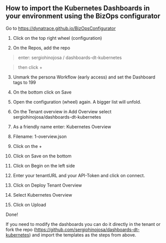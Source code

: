 ## How to import the Kubernetes Dashboards in your environment using the BizOps configurator

Go to https://dynatrace.github.io/BizOpsConfigurator


1.	Click on the top right wheel (configuration)

2.	On the Repos, add the repo
  >enter: sergiohinojosa / dashboards-dt-kubernetes 

  >then click +

3.	Unmark the persona Workflow (early access) and set the Dashboard tags to 199
 

4.	On the bottom click on Save

5.	Open the configuration (wheel) again. A bigger list will unfold. 

6.	On the Tenant overview in Add Overview select sergiohinojosa/dashboards-dt-kubernetes

7.	As a friendly name enter: Kubernetes Overview

8.	Filename: 1-overview.json
 

9.	Click on the +

10.	Click on Save on the bottom

11.	Click on Begin on the left side

12.	Enter your tenantURL and your API-Token and click on connect.

13.	Click on Deploy Tenant Overview

14.	Select Kubernetes Overview

15.	Click on Upload


Done!

If you need to modify the dashboards you can do it directly in the tenant or fork the repo (https://github.com/sergiohinojosa/dashboards-dt-kubernetes) and import the templates as the steps from above.



